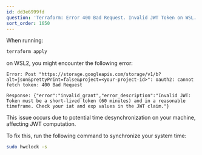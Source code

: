 ```yaml
---
id: dd3e6999fd
question: 'Terraform: Error 400 Bad Request. Invalid JWT Token on WSL.'
sort_order: 1650
---
```


When running:

```bash
terraform apply
```

on WSL2, you might encounter the following error:

```
Error: Post "https://storage.googleapis.com/storage/v1/b?alt=json&prettyPrint=false&project=<your-project-id>": oauth2: cannot fetch token: 400 Bad Request

Response: {"error":"invalid_grant","error_description":"Invalid JWT: Token must be a short-lived token (60 minutes) and in a reasonable timeframe. Check your iat and exp values in the JWT claim."}
```

This issue occurs due to potential time desynchronization on your machine, affecting JWT computation.

To fix this, run the following command to synchronize your system time:

```bash
sudo hwclock -s
```
